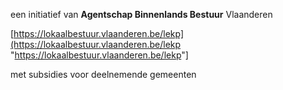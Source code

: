 een initiatief van **Agentschap Binnenlands Bestuur** Vlaanderen  

\[<https://lokaalbestuur.vlaanderen.be/lekp](https://lokaalbestuur.vlaanderen.be/lekp> "<https://lokaalbestuur.vlaanderen.be/lekp>"\] 

met subsidies voor deelnemende gemeenten